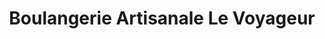 ---
title: "Boulangerie Artisanale Le Voyageur"
url: /mont-tremblant/boulangerie-artisanale-le-voyageur/
shop: Bäckerei
---